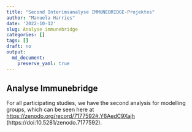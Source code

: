 ```yaml
---
title: "Second Interimsanalyse IMMUNEBRIDGE-Projektes"
author: "Manuela Harries"
date: '2022-10-12'
slug: Analyse immunebridge
categories: []
tags: []
draft: no
output: 
  md_document:
    preserve_yaml: true
---
```


## Analyse Immunebridge

For all participating studies, we have the second analysis for modelling groups, which can be seen here at https://zenodo.org/record/7177592#.Y6AedC9Xajh (https://doi:10.5281/zenodo.7177592).
